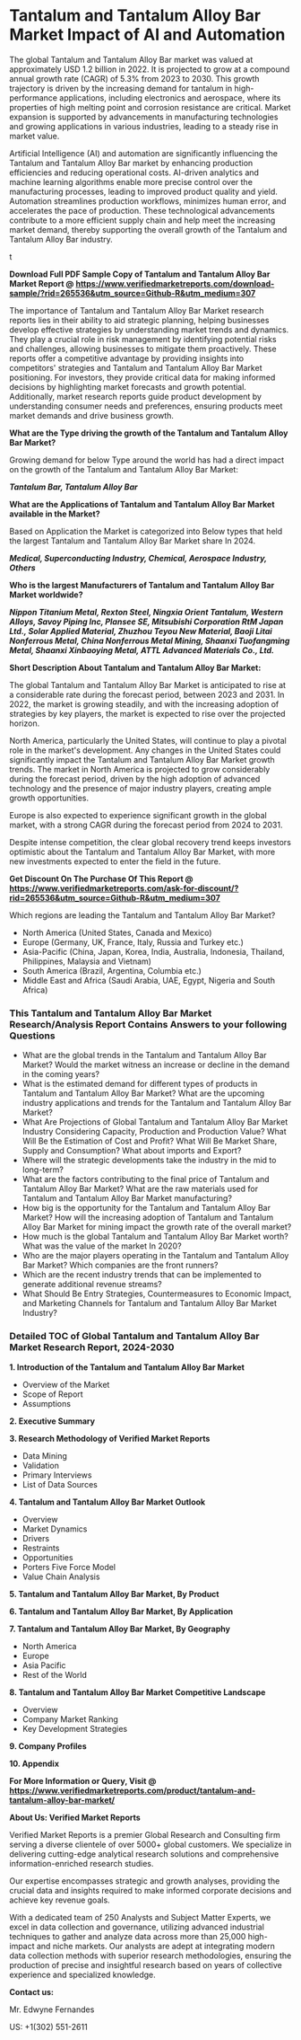 <meta name="title" content="Global Tantalum and Tantalum Alloy Bar Market Impact of AI and Automation"><meta name="description" content="The global Tantalum and Tantalum Alloy Bar market was valued at approximately USD 1.2 billion in 2022. It is projected to grow at a compound annual growth rate (CAGR) "><meta name="title" content="Tantalum and Tantalum Alloy Bar Market Size, Share, Scope, Trends, Growth, Opportunities, Analysis, Forecast"><h1>Tantalum and Tantalum Alloy Bar Market Impact of AI and Automation</h1><p>The global Tantalum and Tantalum Alloy Bar market was valued at approximately USD 1.2 billion in 2022. It is projected to grow at a compound annual growth rate (CAGR) of 5.3% from 2023 to 2030. This growth trajectory is driven by the increasing demand for tantalum in high-performance applications, including electronics and aerospace, where its properties of high melting point and corrosion resistance are critical. Market expansion is supported by advancements in manufacturing technologies and growing applications in various industries, leading to a steady rise in market value.</p><p>Artificial Intelligence (AI) and automation are significantly influencing the Tantalum and Tantalum Alloy Bar market by enhancing production efficiencies and reducing operational costs. AI-driven analytics and machine learning algorithms enable more precise control over the manufacturing processes, leading to improved product quality and yield. Automation streamlines production workflows, minimizes human error, and accelerates the pace of production. These technological advancements contribute to a more efficient supply chain and help meet the increasing market demand, thereby supporting the overall growth of the Tantalum and Tantalum Alloy Bar industry.</p>t</p><p id="" class=""><strong>Download Full PDF Sample Copy of Tantalum and Tantalum Alloy Bar Market Report @ <a href="https://www.verifiedmarketreports.com/download-sample/?rid=265536&utm_source=Github-R&utm_medium=307" target="_blank">https://www.verifiedmarketreports.com/download-sample/?rid=265536&utm_source=Github-R&utm_medium=307</a></strong></p><p>The importance of&nbsp;Tantalum and Tantalum Alloy Bar Market research reports lies in their ability to aid strategic planning, helping businesses develop effective strategies by understanding market trends and dynamics. They play a crucial role in risk management by identifying potential risks and challenges, allowing businesses to mitigate them proactively. These reports offer a competitive advantage by providing insights into competitors' strategies and Tantalum and Tantalum Alloy Bar Market positioning. For investors, they provide critical data for making informed decisions by highlighting market forecasts and growth potential. Additionally, market research reports guide product development by understanding consumer needs and preferences, ensuring products meet market demands and drive business growth.</p><p><strong>What are the&nbsp;Type driving the growth of the Tantalum and Tantalum Alloy Bar Market?</strong></p><p id="" class="">Growing demand for below Type around the world has had a direct impact on the growth of the Tantalum and Tantalum Alloy Bar Market:</p><em><strong>Tantalum Bar, Tantalum Alloy Bar</strong></em></p><strong>What are the&nbsp;Applications&nbsp;of Tantalum and Tantalum Alloy Bar Market available in the Market?</strong></p><p id="" class="">Based on Application the Market is categorized into Below types that held the largest Tantalum and Tantalum Alloy Bar Market share In 2024.</p><em><strong>Medical, Superconducting Industry, Chemical, Aerospace Industry, Others</strong></em></p><strong>Who is the largest Manufacturers of Tantalum and Tantalum Alloy Bar Market worldwide?</strong></p><p><em><strong>Nippon Titanium Metal, Rexton Steel, Ningxia Orient Tantalum, Western Alloys, Savoy Piping Inc, Plansee SE, Mitsubishi Corporation RtM Japan Ltd., Solar Applied Material, Zhuzhou Teyou New Material, Baoji Litai Nonferrous Metal, China Nonferrous Metal Mining, Shaanxi Tuofangming Metal, Shaanxi Xinbaoying Metal, ATTL Advanced Materials Co., Ltd.</strong></em></p><p id="" class=""><strong>Short Description About Tantalum and Tantalum Alloy Bar Market:</strong></p><p>The global Tantalum and Tantalum Alloy Bar Market is anticipated to rise at a considerable rate during the forecast period, between 2023 and 2031. In 2022, the market is growing steadily, and with the increasing adoption of strategies by key players, the market is expected to rise over the projected horizon.</p><p>North America, particularly the United States, will continue to play a pivotal role in the market's development. Any changes in the United States could significantly impact the Tantalum and Tantalum Alloy Bar Market growth trends. The market in North America is projected to grow considerably during the forecast period, driven by the high adoption of advanced technology and the presence of major industry players, creating ample growth opportunities.</p><p>Europe is also expected to experience significant growth in the global market, with a strong CAGR during the forecast period from 2024 to 2031.</p><p>Despite intense competition, the clear global recovery trend keeps investors optimistic about the Tantalum and Tantalum Alloy Bar Market, with more new investments expected to enter the field in the future.</p><p id="" class=""><strong>Get Discount On The Purchase Of This Report @ <a href="https://www.verifiedmarketreports.com/ask-for-discount/?rid=265536&utm_source=Github-R&utm_medium=307" target="_blank">https://www.verifiedmarketreports.com/ask-for-discount/?rid=265536&utm_source=Github-R&utm_medium=307</a></strong></p>Which regions are leading the Tantalum and Tantalum Alloy Bar Market?</p><ul><li>North America (United States, Canada and Mexico)</li><li>Europe (Germany, UK, France, Italy, Russia and Turkey etc.)</li><li>Asia-Pacific (China, Japan, Korea, India, Australia, Indonesia, Thailand, Philippines, Malaysia and Vietnam)</li><li>South America (Brazil, Argentina, Columbia etc.)</li><li>Middle East and Africa (Saudi Arabia, UAE, Egypt, Nigeria and South Africa)</li></ul><h3 id="" class="">This Tantalum and Tantalum Alloy Bar Market Research/Analysis Report Contains Answers to your following Questions</h3><ul><li>What are the global trends in the Tantalum and Tantalum Alloy Bar Market? Would the market witness an increase or decline in the demand in the coming years?</li><li>What is the estimated demand for different types of products in Tantalum and Tantalum Alloy Bar Market? What are the upcoming industry applications and trends for the Tantalum and Tantalum Alloy Bar Market?</li><li>What Are Projections of Global Tantalum and Tantalum Alloy Bar Market Industry Considering Capacity, Production and Production Value? What Will Be the Estimation of Cost and Profit? What Will Be Market Share, Supply and Consumption? What about imports and Export?</li><li>Where will the strategic developments take the industry in the mid to long-term?</li><li>What are the factors contributing to the final price of Tantalum and Tantalum Alloy Bar Market? What are the raw materials used for Tantalum and Tantalum Alloy Bar Market manufacturing?</li><li>How big is the opportunity for the Tantalum and Tantalum Alloy Bar Market? How will the increasing adoption of Tantalum and Tantalum Alloy Bar Market for mining impact the growth rate of the overall market?</li><li>How much is the global Tantalum and Tantalum Alloy Bar Market worth? What was the value of the market In 2020?</li><li>Who are the major players operating in the Tantalum and Tantalum Alloy Bar Market? Which companies are the front runners?</li><li>Which are the recent industry trends that can be implemented to generate additional revenue streams?</li><li>What Should Be Entry Strategies, Countermeasures to Economic Impact, and Marketing Channels for Tantalum and Tantalum Alloy Bar Market Industry?</li></ul><h3 id="" class="">Detailed TOC of Global Tantalum and Tantalum Alloy Bar Market Research Report, 2024-2030</h3><p id="" class=""><strong>1. Introduction of the Tantalum and Tantalum Alloy Bar Market</strong></p><ul><li>Overview of the Market</li><li>Scope of Report</li><li>Assumptions</li></ul><p id="" class=""><strong>2. Executive Summary</strong></p><p id="" class=""><strong>3. Research Methodology of Verified Market Reports</strong></p><ul><li>Data Mining</li><li>Validation</li><li>Primary Interviews</li><li>List of Data Sources</li></ul><p id="" class=""><strong>4. Tantalum and Tantalum Alloy Bar Market Outlook</strong></p><ul><li>Overview</li><li>Market Dynamics</li><li>Drivers</li><li>Restraints</li><li>Opportunities</li><li>Porters Five Force Model</li><li>Value Chain Analysis</li></ul><p id="" class=""><strong>5. Tantalum and Tantalum Alloy Bar Market, By Product</strong></p><p id="" class=""><strong>6. Tantalum and Tantalum Alloy Bar Market, By Application</strong></p><p id="" class=""><strong>7. Tantalum and Tantalum Alloy Bar Market, By Geography</strong></p><ul><li>North America</li><li>Europe</li><li>Asia Pacific</li><li>Rest of the World</li></ul><p id="" class=""><strong>8. Tantalum and Tantalum Alloy Bar Market Competitive Landscape</strong></p><ul><li>Overview</li><li>Company Market Ranking</li><li>Key Development Strategies</li></ul><p id="" class=""><strong>9. Company Profiles</strong></p><p id="" class=""><strong>10. Appendix</strong></p><p id="" class=""><strong>For More Information or Query, Visit @ <a href="https://www.verifiedmarketreports.com/product/tantalum-and-tantalum-alloy-bar-market/" target="_blank">https://www.verifiedmarketreports.com/product/tantalum-and-tantalum-alloy-bar-market/</a></strong></p><p id="" class=""><strong>About Us: Verified Market Reports</strong></p><p id="" class="">Verified Market Reports is a premier Global Research and Consulting firm serving a diverse clientele of over 5000+ global customers. We specialize in delivering cutting-edge analytical research solutions and comprehensive information-enriched research studies.</p><p id="" class="">Our expertise encompasses strategic and growth analyses, providing the crucial data and insights required to make informed corporate decisions and achieve key revenue goals.</p><p id="" class="">With a dedicated team of 250 Analysts and Subject Matter Experts, we excel in data collection and governance, utilizing advanced industrial techniques to gather and analyze data across more than 25,000 high-impact and niche markets. Our analysts are adept at integrating modern data collection methods with superior research methodologies, ensuring the production of precise and insightful research based on years of collective experience and specialized knowledge.</p><p id="" class=""><strong>Contact us:</strong></p><p id="" class="">Mr. Edwyne Fernandes</p><p id="" class="">US: +1(302) 551-2611</p>
